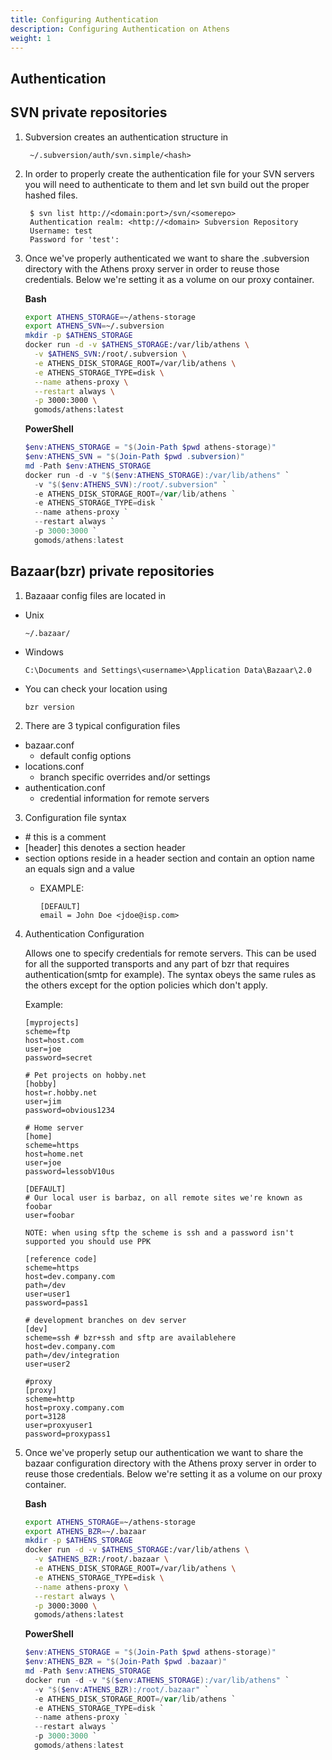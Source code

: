 ```yaml
---
title: Configuring Authentication
description: Configuring Authentication on Athens
weight: 1
---
```


## Authentication

## SVN private repositories

1. Subversion creates an authentication structure in

        ~/.subversion/auth/svn.simple/<hash>

2. In order to properly create the authentication file for your SVN servers you will need to authenticate to them and let svn build out the proper hashed files.

		$ svn list http://<domain:port>/svn/<somerepo>
		Authentication realm: <http://<domain> Subversion Repository
		Username: test
		Password for 'test':

3. Once we've properly authenticated we want to share the .subversion directory with the Athens proxy server in order to reuse those credentials.  Below we're setting it as a volume on our proxy container.

    **Bash**

    ```bash
    export ATHENS_STORAGE=~/athens-storage
    export ATHENS_SVN=~/.subversion
    mkdir -p $ATHENS_STORAGE
    docker run -d -v $ATHENS_STORAGE:/var/lib/athens \
      -v $ATHENS_SVN:/root/.subversion \
      -e ATHENS_DISK_STORAGE_ROOT=/var/lib/athens \
      -e ATHENS_STORAGE_TYPE=disk \
      --name athens-proxy \
      --restart always \
      -p 3000:3000 \
      gomods/athens:latest
    ```

    **PowerShell**

    ```PowerShell
    $env:ATHENS_STORAGE = "$(Join-Path $pwd athens-storage)"
    $env:ATHENS_SVN = "$(Join-Path $pwd .subversion)"
    md -Path $env:ATHENS_STORAGE
    docker run -d -v "$($env:ATHENS_STORAGE):/var/lib/athens" `
      -v "$($env:ATHENS_SVN):/root/.subversion" `
      -e ATHENS_DISK_STORAGE_ROOT=/var/lib/athens `
      -e ATHENS_STORAGE_TYPE=disk `
      --name athens-proxy `
      --restart always `
      -p 3000:3000 `
      gomods/athens:latest
    ```

## Bazaar(bzr) private repositories

1. Bazaaar config files are located in

  - Unix

        ~/.bazaar/
  - Windows

        C:\Documents and Settings\<username>\Application Data\Bazaar\2.0

  - You can check your location using

        bzr version

2. There are 3 typical configuration files

  - bazaar.conf
    - default config options
  - locations.conf
    - branch specific overrides and/or settings
  - authentication.conf
    - credential information for remote servers

3. Configuration file syntax

  - \# this is a comment
  - [header] this denotes a section header
  - section options reside in a header section and contain an option name an equals sign and a value
    - EXAMPLE:

          [DEFAULT]
          email = John Doe <jdoe@isp.com>

4. Authentication Configuration

     Allows one to specify credentials for remote servers.
     This can be used for all the supported transports and any part of bzr that requires authentication(smtp for example).
     The syntax obeys the same rules as the others except for the option policies which don't apply.

     Example:

       [myprojects]
       scheme=ftp
       host=host.com
       user=joe
       password=secret

       # Pet projects on hobby.net
       [hobby]
       host=r.hobby.net
       user=jim
       password=obvious1234

       # Home server
       [home]
       scheme=https
       host=home.net
       user=joe
       password=lessobV10us

       [DEFAULT]
       # Our local user is barbaz, on all remote sites we're known as foobar
       user=foobar

       NOTE: when using sftp the scheme is ssh and a password isn't supported you should use PPK

       [reference code]
       scheme=https
       host=dev.company.com
       path=/dev
       user=user1
       password=pass1

       # development branches on dev server
       [dev]
       scheme=ssh # bzr+ssh and sftp are availablehere
       host=dev.company.com
       path=/dev/integration
       user=user2

       #proxy
       [proxy]
       scheme=http
       host=proxy.company.com
       port=3128
       user=proxyuser1
       password=proxypass1

5. Once we've properly setup our authentication we want to share the bazaar configuration directory with the Athens proxy server in order to reuse those credentials.  Below we're setting it as a volume on our proxy container.

    **Bash**

    ```bash
    export ATHENS_STORAGE=~/athens-storage
    export ATHENS_BZR=~/.bazaar
    mkdir -p $ATHENS_STORAGE
    docker run -d -v $ATHENS_STORAGE:/var/lib/athens \
      -v $ATHENS_BZR:/root/.bazaar \
      -e ATHENS_DISK_STORAGE_ROOT=/var/lib/athens \
      -e ATHENS_STORAGE_TYPE=disk \
      --name athens-proxy \
      --restart always \
      -p 3000:3000 \
      gomods/athens:latest
    ```

    **PowerShell**

    ```PowerShell
    $env:ATHENS_STORAGE = "$(Join-Path $pwd athens-storage)"
    $env:ATHENS_BZR = "$(Join-Path $pwd .bazaar)"
    md -Path $env:ATHENS_STORAGE
    docker run -d -v "$($env:ATHENS_STORAGE):/var/lib/athens" `
      -v "$($env:ATHENS_BZR):/root/.bazaar" `
      -e ATHENS_DISK_STORAGE_ROOT=/var/lib/athens `
      -e ATHENS_STORAGE_TYPE=disk `
      --name athens-proxy `
      --restart always `
      -p 3000:3000 `
      gomods/athens:latest
    ```
